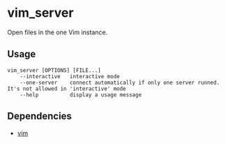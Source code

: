 # vim_server

Open files in the one Vim instance.


## Usage

```
vim_server [OPTIONS] [FILE...]
    --interactive   interactive mode
    --one-server    connect automatically if only one server runned. It's not allowed in 'interactive' mode
    --help          display a usage message
```


## Dependencies

* [vim](https://www.vim.org)
